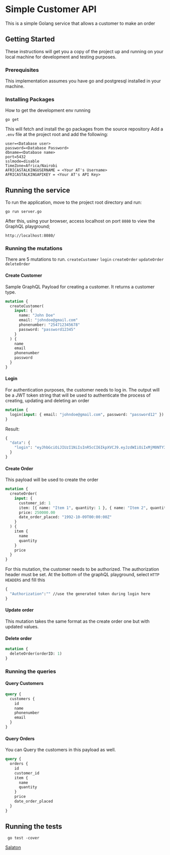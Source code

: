 # Simple Customer API

This is a simple Golang service that allows a customer to make an order

## Getting Started

These instructions will get you a copy of the project up and running on your local machine for development and testing purposes.

### Prerequisites

This implementation assumes you have go and postgresql installed in your machine.

### Installing Packages

How to get the development env running

```
go get
```

This will fetch and install the go packages from the source repository
Add a `.env` file at the project root and add the following:

```
user=<Database user>
password=<Database Password>
dbname=<Database name>
port=5432
sslmode=disable
TimeZone=Africa/Nairobi
AFRICASTALKINGUSERNAME = <Your AT's Username>
AFRICASTALKINGAPIKEY = <Your AT's API Key>
```

## Running the service

To run the application, move to the project root directory and run:

```
go run server.go
```

After this, using your browser, access localhost on port `8080` to view the GraphQL playground;

```
http://localhost:8080/
```

### Running the mutations

There are 5 mutations to run. `createCustomer` `login` `createOrder` `updateOrder` `deleteOrder`

#### Create Customer

Sample GraphQL Payload for creating a customer. It returns a customer type.

```graphql
mutation {
  createCustomer(
    input: {
      name: "John Doe"
      email: "johndoe@gmail.com"
      phonenumber: "254712345678"
      password: "password12345"
    }
  ) {
    name
    email
    phonenumber
    password
  }
}
```

#### Login

For authentication purposes, the customer needs to log in. The output will be a JWT token string that will be used to authenticate the process of creating, updating and deleting an order

```graphql
mutation {
  login(input: { email: "johndoe@gmail.com", password: "password12" })
}
```

Result:

```graphql
{
  "data": {
    "login": "eyJhbGciOiJIUzI1NiIsInR5cCI6IkpXVCJ9.eyJzdWIiOiIxMjM0NTY3ODkwIiwibmFtZSI6IkpvaG4gRG9lIiwiaWF0IjoxNTE2MjM5MDIyfQ.SflKxwRJSMeKKF2QT4fwpMeJf36POk6yJV_adQssw5c"
  }
}
```

#### Create Order

This payload will be used to create the order

```graphql
mutation {
  createOrder(
    input: {
      customer_id: 1
      item: [{ name: "Item 1", quantity: 1 }, { name: "Item 2", quantity: 3 }]
      price: 250000.00
      date_order_placed: "1992-10-09T00:00:00Z"
    }
  ) {
    item {
      name
      quantity
    }
    price
  }
}
```

For this mutation, the customer needs to be authorized. The authorization header must be set. At the bottom of the graphQL playground, select `HTTP HEADERS` and fill this

```graphql
{
  "Authorization":"" //use the generated token during login here
}
```

#### Update order

This mutation takes the same format as the create order one but with updated values.

#### Delete order

```graphql
mutation {
  deleteOrder(orderID: 1)
}
```

### Running the queries

#### Query Customers

```graphql
query {
  customers {
    id
    name
    phonenumber
    email
  }
}
```

#### Query Orders

You can Query the customers in this payload as well.

```graphql
query {
  orders {
    id
    customer_id
    item {
      name
      quantity
    }
    price
    date_order_placed
  }
}
```

## Running the tests

` go test -cover`

[Salaton](https://github.com/Salaton)
